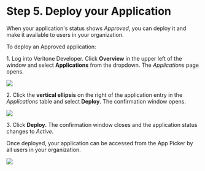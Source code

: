 # Step 5. Deploy your Application

When your application's status shows _Approved_, you can deploy it and make it available to users in your organization.

To deploy an Approved application:

  

1\.  Log into Veritone Developer. Click **Overview** in the upper left of the window and select **Applications** from the dropdown. The _Applications_ page opens.

![](/applications/quick-start/VDA-Create-Application-1.png)

2\. Click the **vertical ellipsis** on the right of the application entry in the _Applications_ table and select **Deploy**. The confirmation window opens.

![](/applications/quick-start/VDA-Deploy-an-Application-1.png)

3\. Click **Deploy**. The confirmation window closes and the application status changes to _Active_.

Once deployed, your application can be accessed from the App Picker by all users in your organization.

![](/applications/quick-start/VDA-Deploy-an-Application-2.png)
